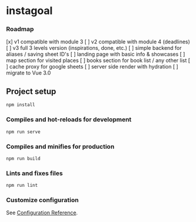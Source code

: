 # instagoal

### Roadmap

[x] v1 compatible with module 3
[ ] v2 compatible with module 4 (deadlines)
[ ] v3 full 3 levels version (inspirations, done, etc.)
[ ] simple backend for aliases / saving sheet ID's
[ ] landing page with basic info & showcases
[ ] map section for visited places
[ ] books section for book list / any other list
[ ] cache proxy for google sheets
[ ] server side render with hydration
[ ] migrate to Vue 3.0

## Project setup
```
npm install
```

### Compiles and hot-reloads for development
```
npm run serve
```

### Compiles and minifies for production
```
npm run build
```

### Lints and fixes files
```
npm run lint
```

### Customize configuration
See [Configuration Reference](https://cli.vuejs.org/config/).
